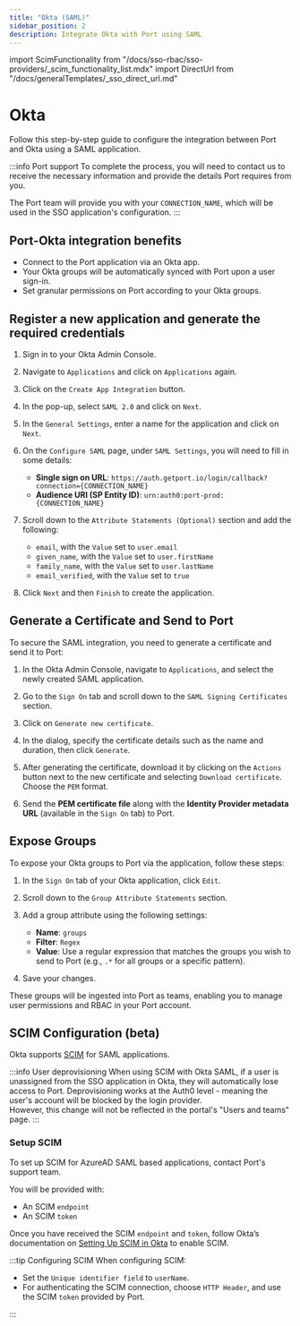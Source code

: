 ```yaml
---
title: "Okta (SAML)"
sidebar_position: 2
description: Integrate Okta with Port using SAML
---
```


import ScimFunctionality from "/docs/sso-rbac/sso-providers/_scim_functionality_list.mdx"
import DirectUrl from "/docs/generalTemplates/_sso_direct_url.md"

# Okta

Follow this step-by-step guide to configure the integration between Port and Okta using a SAML application.

:::info Port support
To complete the process, you will need to contact us to receive the necessary information and provide the details Port requires from you.

The Port team will provide you with your `CONNECTION_NAME`, which will be used in the SSO application's configuration.
:::

## Port-Okta integration benefits

- Connect to the Port application via an Okta app.
- Your Okta groups will be automatically synced with Port upon a user sign-in.
- Set granular permissions on Port according to your Okta groups.

## Register a new application and generate the required credentials

1. Sign in to your Okta Admin Console.

2. Navigate to `Applications` and click on `Applications` again.

3. Click on the `Create App Integration` button.

4. In the pop-up, select `SAML 2.0` and click on `Next`.

5. In the `General Settings`, enter a name for the application and click on `Next`.

6. On the `Configure SAML` page, under `SAML Settings`, you will need to fill in some details:
    - **Single sign on URL**: `https://auth.getport.io/login/callback?connection={CONNECTION_NAME}`
    - **Audience URI (SP Entity ID)**: `urn:auth0:port-prod:{CONNECTION_NAME}`

7. Scroll down to the `Attribute Statements (Optional)` section and add the following:
    - `email`, with the `Value` set to `user.email`
    - `given_name`, with the `Value` set to `user.firstName`
    - `family_name`, with the `Value` set to `user.lastName`
    - `email_verified`, with the `Value` set to `true`

8. Click `Next` and then `Finish` to create the application.

## Generate a Certificate and Send to Port

To secure the SAML integration, you need to generate a certificate and send it to Port:

1. In the Okta Admin Console, navigate to `Applications`, and select the newly created SAML application.

2. Go to the `Sign On` tab and scroll down to the `SAML Signing Certificates` section.

3. Click on `Generate new certificate`.

4. In the dialog, specify the certificate details such as the name and duration, then click `Generate`.

5. After generating the certificate, download it by clicking on the `Actions` button next to the new certificate and selecting `Download certificate`. Choose the `PEM` format.

6. Send the **PEM certificate file** along with the **Identity Provider metadata URL** (available in the `Sign On` tab) to Port.

<DirectUrl/>

## Expose Groups

To expose your Okta groups to Port via the application, follow these steps:

1. In the `Sign On` tab of your Okta application, click `Edit`.

2. Scroll down to the `Group Attribute Statements` section.

3. Add a group attribute using the following settings:
    - **Name**: `groups`
    - **Filter**: `Regex`
    - **Value**: Use a regular expression that matches the groups you wish to send to Port (e.g., `.*` for all groups or a specific pattern).

4. Save your changes.

These groups will be ingested into Port as teams, enabling you to manage user permissions and RBAC in your Port account.

 ## SCIM Configuration (beta)

Okta supports [SCIM](https://auth0.com/docs/authenticate/protocols/scim) for SAML applications.

<ScimFunctionality/>

:::info User deprovisioning
When using SCIM with Okta SAML, if a user is unassigned from the SSO application in Okta, they will automatically lose access to Port. Deprovisioning works at the Auth0 level - meaning the user's account will be blocked by the login provider.  
However, this change will not be reflected in the portal's "Users and teams" page.
:::

### Setup SCIM

To set up SCIM for AzureAD SAML based applications, contact Port's support team.

You will be provided with:

- An SCIM `endpoint`
- An SCIM `token`


Once you have received the SCIM `endpoint` and `token`, follow Okta’s documentation on [Setting Up SCIM in Okta](https://help.okta.com/en-us/content/topics/apps/apps_app_integration_wizard_scim.htm) to enable SCIM.

:::tip Configuring SCIM
When configuring SCIM:

- Set the `Unique identifier field` to `userName`.
- For authenticating the SCIM connection, choose `HTTP Header`, and use the SCIM `token` provided by Port.

:::